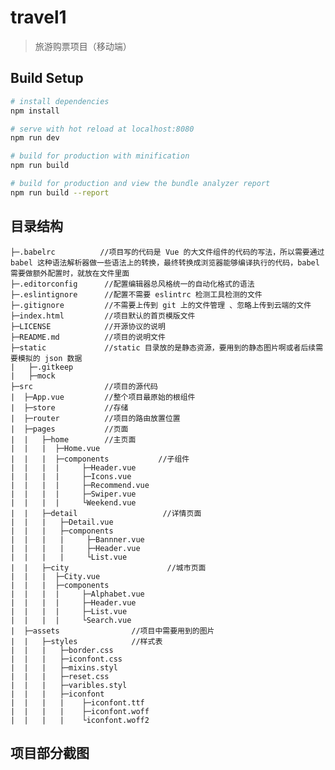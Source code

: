 <!--
 * @Author: your name
 * @Date: 2021-09-23 10:14:10
 * @LastEditTime: 2022-03-29 13:56:19
 * @LastEditors: Please set LastEditors
 * @Description: 打开koroFileHeader查看配置 进行设置: https://github.com/OBKoro1/koro1FileHeader/wiki/%E9%85%8D%E7%BD%AE
 * @FilePath: \travel\README.md
-->
# travel1

> 旅游购票项目（移动端）

## Build Setup

``` bash
# install dependencies
npm install

# serve with hot reload at localhost:8080
npm run dev

# build for production with minification
npm run build

# build for production and view the bundle analyzer report
npm run build --report
```

## 目录结构
```
├─.babelrc          //项目写的代码是 Vue 的大文件组件的代码的写法，所以需要通过 babel 这种语法解析器做一些语法上的转换，最终转换成浏览器能够编译执行的代码，babel 需要做额外配置时，就放在文件里面
├─.editorconfig      //配置编辑器总风格统一的自动化格式的语法
├─.eslintignore      //配置不需要 eslintrc 检测工具检测的文件
├─.gitignore         //不需要上传到 git 上的文件管理 、忽略上传到云端的文件
├─index.html         //项目默认的首页模版文件
├─LICENSE            //开源协议的说明
├─README.md          //项目的说明文件
├─static             //static 目录放的是静态资源，要用到的静态图片啊或者后续需要模拟的 json 数据
|   ├─.gitkeep
|   ├─mock
├─src                //项目的源代码
|  ├─App.vue         //整个项目最原始的根组件
|  ├─store           //存储
|  ├─router          //项目的路由放置位置
|  ├─pages           //页面
|  |   ├─home        //主页面 
|  |   |  ├─Home.vue
|  |   |  ├─components           //子组件
|  |   |  |     ├─Header.vue
|  |   |  |     ├─Icons.vue
|  |   |  |     ├─Recommend.vue
|  |   |  |     ├─Swiper.vue
|  |   |  |     └Weekend.vue
|  |   ├─detail                   //详情页面
|  |   |   ├─Detail.vue
|  |   |   ├─components
|  |   |   |     ├─Bannner.vue
|  |   |   |     ├─Header.vue
|  |   |   |     └List.vue
|  |   ├─city                      //城市页面
|  |   |  ├─City.vue
|  |   |  ├─components
|  |   |  |     ├─Alphabet.vue
|  |   |  |     ├─Header.vue
|  |   |  |     ├─List.vue
|  |   |  |     └Search.vue
|  ├─assets                //项目中需要用到的图片
|  |   ├─styles            //样式表
|  |   |   ├─border.css
|  |   |   ├─iconfont.css
|  |   |   ├─mixins.styl
|  |   |   ├─reset.css
|  |   |   ├─varibles.styl
|  |   |   ├─iconfont
|  |   |   |    ├─iconfont.ttf
|  |   |   |    ├─iconfont.woff
|  |   |   |    └iconfont.woff2
```

## 项目部分截图
